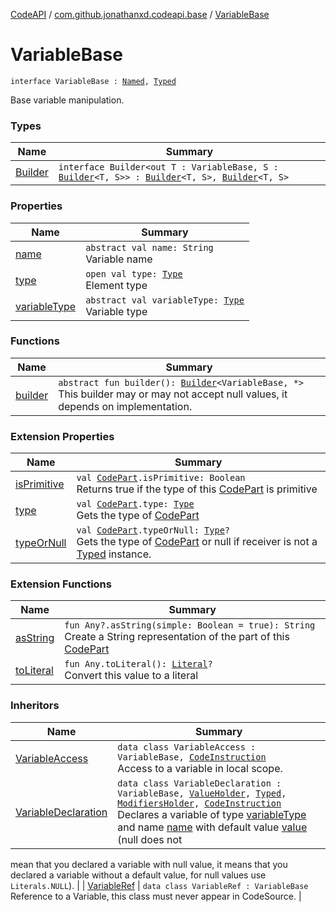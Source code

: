 [CodeAPI](../../index.md) / [com.github.jonathanxd.codeapi.base](../index.md) / [VariableBase](.)

# VariableBase

`interface VariableBase : `[`Named`](../-named/index.md)`, `[`Typed`](../-typed/index.md)

Base variable manipulation.

### Types

| Name | Summary |
|---|---|
| [Builder](-builder/index.md) | `interface Builder<out T : VariableBase, S : `[`Builder`](-builder/index.md)`<T, S>> : `[`Builder`](../-named/-builder/index.md)`<T, S>, `[`Builder`](../-typed/-builder/index.md)`<T, S>` |

### Properties

| Name | Summary |
|---|---|
| [name](name.md) | `abstract val name: String`<br>Variable name |
| [type](type.md) | `open val type: `[`Type`](http://docs.oracle.com/javase/6/docs/api/java/lang/reflect/Type.html)<br>Element type |
| [variableType](variable-type.md) | `abstract val variableType: `[`Type`](http://docs.oracle.com/javase/6/docs/api/java/lang/reflect/Type.html)<br>Variable type |

### Functions

| Name | Summary |
|---|---|
| [builder](builder.md) | `abstract fun builder(): `[`Builder`](-builder/index.md)`<VariableBase, *>`<br>This builder may or may not accept null values, it depends on implementation. |

### Extension Properties

| Name | Summary |
|---|---|
| [isPrimitive](../../com.github.jonathanxd.codeapi.util/is-primitive.md) | `val `[`CodePart`](../../com.github.jonathanxd.codeapi/-code-part/index.md)`.isPrimitive: Boolean`<br>Returns true if the type of this [CodePart](../../com.github.jonathanxd.codeapi/-code-part/index.md) is primitive |
| [type](../../com.github.jonathanxd.codeapi.util/type.md) | `val `[`CodePart`](../../com.github.jonathanxd.codeapi/-code-part/index.md)`.type: `[`Type`](http://docs.oracle.com/javase/6/docs/api/java/lang/reflect/Type.html)<br>Gets the type of [CodePart](../../com.github.jonathanxd.codeapi/-code-part/index.md) |
| [typeOrNull](../../com.github.jonathanxd.codeapi.util/type-or-null.md) | `val `[`CodePart`](../../com.github.jonathanxd.codeapi/-code-part/index.md)`.typeOrNull: `[`Type`](http://docs.oracle.com/javase/6/docs/api/java/lang/reflect/Type.html)`?`<br>Gets the type of [CodePart](../../com.github.jonathanxd.codeapi/-code-part/index.md) or null if receiver is not a [Typed](../-typed/index.md) instance. |

### Extension Functions

| Name | Summary |
|---|---|
| [asString](../../com.github.jonathanxd.codeapi.util/kotlin.-any/as-string.md) | `fun Any?.asString(simple: Boolean = true): String`<br>Create a String representation of the part of this [CodePart](../../com.github.jonathanxd.codeapi/-code-part/index.md) |
| [toLiteral](../../com.github.jonathanxd.codeapi.util.conversion/kotlin.-any/to-literal.md) | `fun Any.toLiteral(): `[`Literal`](../../com.github.jonathanxd.codeapi.literal/-literal/index.md)`?`<br>Convert this value to a literal |

### Inheritors

| Name | Summary |
|---|---|
| [VariableAccess](../-variable-access/index.md) | `data class VariableAccess : VariableBase, `[`CodeInstruction`](../../com.github.jonathanxd.codeapi/-code-instruction.md)<br>Access to a variable in local scope. |
| [VariableDeclaration](../-variable-declaration/index.md) | `data class VariableDeclaration : VariableBase, `[`ValueHolder`](../-value-holder/index.md)`, `[`Typed`](../-typed/index.md)`, `[`ModifiersHolder`](../-modifiers-holder/index.md)`, `[`CodeInstruction`](../../com.github.jonathanxd.codeapi/-code-instruction.md)<br>Declares a variable of type [variableType](../-variable-declaration/variable-type.md) and name [name](../-variable-declaration/name.md) with default value [value](../-variable-declaration/value.md) (null does not
mean that you declared a variable with null value, it means that you declared a variable without a default value,
for null values use `Literals.NULL`). |
| [VariableRef](../../com.github.jonathanxd.codeapi.common/-variable-ref/index.md) | `data class VariableRef : VariableBase`<br>Reference to a Variable, this class must never appear in CodeSource. |
